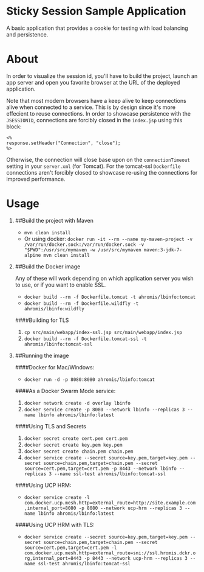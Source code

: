 # Sticky Session Sample Application

A basic application that provides a cookie for testing with load balancing and persistence.

# About

In order to visualize the session id, you'll have to build the project, launch an app server and open you favorite browser at the URL of the deployed application.

Note that most modern browsers have a keep alive to keep connections alive when connected to a service. This is by design since it's more effecient to reuse connections. In order to showcase persistence with the `JSESSIONID`, connections are forcibly closed in the `index.jsp` using this block:

```
<%
response.setHeader("Connection", "close");
%>
```

Otherwise, the connection will close base upon on the `connectionTimeout` setting in your `server.xml` (for Tomcat). For the tomcat-ssl `Dockerfile` connections aren't forcibly closed to showcase re-using the connections for improved performance.

# Usage

1. ##Build the project with Maven

    * `mvn clean install`
    * Or using docker: `docker run -it --rm --name my-maven-project -v /var/run/docker.sock:/var/run/docker.sock -v "$PWD":/usr/src/mymaven -w /usr/src/mymaven maven:3-jdk-7-alpine mvn clean install`

2. ##Build the Docker image

    Any of these will work depending on which application server you wish to use, or if you want to enable SSL.

    * `docker build --rm -f Dockerfile.tomcat -t ahromis/lbinfo:tomcat`
    * `docker build --rm -f Dockerfile.wildfly -t ahromis/lbinfo:wildfly`

    ####Building for TLS

    1. `cp src/main/webapp/index-ssl.jsp src/main/webapp/index.jsp`
    2. `docker build --rm -f Dockerfile.tomcat-ssl -t ahromis/lbinfo:tomcat-ssl`

3. ##Running the image

    ####Docker for Mac/Windows:

    * `docker run -d -p 8080:8080 ahromis/lbinfo:tomcat`

    ####As a Docker Swarm Mode service:

    1. `docker network create -d overlay lbinfo`
    2. `docker service create -p 8080 --network lbinfo --replicas 3 --name lbinfo ahromis/lbinfo:latest`

    ####Using TLS and Secrets

    1. `docker secret create cert.pem cert.pem`
    2. `docker secret create key.pem key.pem`
    3. `docker secret create chain.pem chain.pem`
    4. `docker service create --secret source=key.pem,target=key.pem --secret source=chain.pem,target=chain.pem --secret source=cert.pem,target=cert.pem -p 8443 --network lbinfo --replicas 3 --name ssl-test ahromis/lbinfo:tomcat-ssl`

    ####Using UCP HRM:

    * `docker service create -l com.docker.ucp.mesh.http=external_route=http://site.example.com,internal_port=8080 -p 8080 --network ucp-hrm --replicas 3 --name lbinfo ahromis/lbinfo:latest`

    ####Using UCP HRM with TLS:

    * `docker service create --secret source=key.pem,target=key.pem --secret source=chain.pem,target=chain.pem --secret source=cert.pem,target=cert.pem -l com.docker.ucp.mesh.http=external_route=sni://ssl.hromis.dckr.org,internal_port=8443 -p 8443 --network ucp-hrm --replicas 3 --name ssl-test ahromis/lbinfo:tomcat-ssl`
